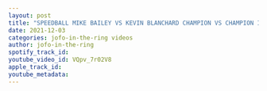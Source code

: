 ```yaml
---
layout: post
title: "SPEEDBALL MIKE BAILEY VS KEVIN BLANCHARD CHAMPION VS CHAMPION IWS SCARRED 4 LIFE 2021"
date: 2021-12-03
categories: jofo-in-the-ring videos
author: jofo-in-the-ring
spotify_track_id: 
youtube_video_id: VQpv_7r02V8
apple_track_id: 
youtube_metadata: 
---
```

